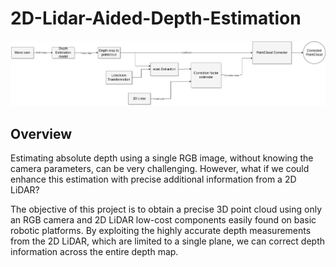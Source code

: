 # 2D-Lidar-Aided-Depth-Estimation

![Depth Estimation Visualization](/fbd.png)

## Overview
Estimating absolute depth using a single RGB image, without knowing the camera parameters, can be very challenging. However, what if we could enhance this estimation with precise additional information from a 2D LiDAR?

The objective of this project is to obtain a precise 3D point cloud using only an RGB camera and 2D LiDAR low-cost components easily found on basic robotic platforms. By exploiting the highly accurate depth measurements from the 2D LiDAR, which are limited to a single plane, we can correct depth information across the entire depth map.
